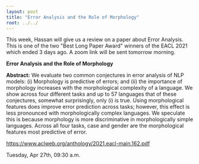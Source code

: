 ```yaml
---
layout: post
title: "Error Analysis and the Role of Morphology"
root: ../../
---
```

This week, Hassan will give us a review on a paper about Error Analysis. This is one of the two "Best Long Paper Award" winners of the EACL 2021 which ended 3 days ago. A zoom link will be sent tomorrow morning.

**Error Analysis and the Role of Morphology**

**Abstract:**
We evaluate two common conjectures in error analysis of NLP models: (i) Morphology is predictive of errors; and (ii) the importance of morphology increases with the morphological complexity of a language. We show across four different tasks and up to 57 languages that of these conjectures, somewhat surprisingly, only (i) is true. Using morphological features does improve error prediction across tasks; however, this effect is less pronounced with morphologically complex languages. We speculate this is because morphology is more discriminative in morphologically simple languages. Across all four tasks, case and gender are the morphological features most predictive of error.

https://www.aclweb.org/anthology/2021.eacl-main.162.pdf

Tuesday, Apr 27th, 09:30 a.m.
